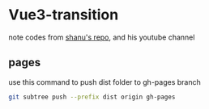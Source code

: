 # Vue3-transition

note codes from [shanu's repo](https://github.com/iamshaunjp/vue-animations), and his youtube channel

## pages

use this command to push dist folder to gh-pages branch

```bash
git subtree push --prefix dist origin gh-pages
```